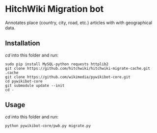 # HitchWiki Migration bot

Annotates place (country, city, road, etc.) articles with with geographical data.

## Installation

_cd_ into this folder and run:
```
sudo pip install MySQL-python requests httplib2
git clone https://github.com/hitchwiki/hitchwiki-migrate-cache.git .cache
git clone https://github.com/wikimedia/pywikibot-core.git
cd pywikibot-core
git submodule update --init
cd -
```
## Usage
_cd_ into this folder and run:

```
python pywikibot-core/pwb.py migrate.py
```
